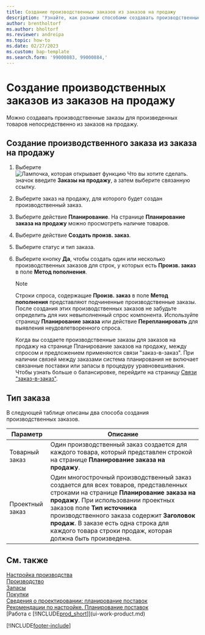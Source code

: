 ```yaml
---
title: Создание производственных заказов из заказов на продажу
description: 'Узнайте, как разными способами создавать производственные заказы для произведенных товаров непосредственно из заказов на продажу.'
author: brentholtorf
ms.author: bholtorf
ms.reviewer: andreipa
ms.topic: how-to
ms.date: 02/27/2023
ms.custom: bap-template
ms.search.form: '99000883, 99000884,'
---
```

# <a name="create-production-orders-from-sales-orders"></a><a name="create-production-orders-from-sales-orders"></a>Создание производственных заказов из заказов на продажу

Можно создавать производственные заказы для произведенных товаров непосредственно из заказов на продажу.  

## <a name="to-create-a-production-order-from-a-sales-order"></a><a name="to-create-a-production-order-from-a-sales-order"></a>Создание производственного заказа из заказа на продажу

1. Выберите ![Лампочка, которая открывает функцию Что вы хотите сделать.](media/ui-search/search_small.png "Что вы хотите сделать") значок введите **Заказы на продажу**, а затем выберите связанную ссылку.  
2. Выберите заказ на продажу, для которого будет создан производственный заказ.  
3. Выберите действие **Планирование**. На странице **Планирование заказа на продажу** можно просмотреть наличие товаров.  
4. Выберите действие **Создать произв. заказ**.  
5. Выберите статус и тип заказа.  
6. Выберите кнопку **Да**, чтобы создать один или несколько производственных заказов для строк, у которых есть **Произв. заказ** в поле **Метод пополнения**.

    > [!NOTE]  
    > Строки спроса, содержащие **Произв. заказ** в поле **Метод пополнения** представляют подчиненные производственные заказы. После создания этих производственных заказов не забудьте определить для них невыполненный спрос компонента. Используйте страницу **Планирование заказа** или действие **Перепланировать** для выявления неудовлетворенного спроса.
    >
    > Когда вы создаете производственные заказы для заказов на продажу на странице Планирование заказов на продажу, между спросом и предложением применяются связи "заказ-в-заказ". При наличии связей между заказами система планирования не включает связанные поставки или запасы в процедуру уравновешивания. Чтобы узнать больше о балансировке, перейдите на страницу [Связи "заказ-в-заказ"](design-details-central-concepts-of-the-planning-system.md#order-to-order-links).

## <a name="order-type"></a><a name="order-type"></a>Тип заказа

В следующей таблице описаны два способа создания производственных заказов.

|Параметр|Описание|
|------|-----------|
|Товарный заказ|Один производственный заказ создается для каждого товара, который представлен строкой на странице **Планирование заказа на продажу**.|
|Проектный заказ|Один многострочный производственный заказ создается для всех товаров, представленных строками на странице **Планирование заказа на продажу**. При использовании проектных заказов поле **Тип источника** производственного заказа содержит **Заголовок продаж**. В заказе есть одна строка для каждого товара строки продаж, которая должна быть произведена.|

## <a name="see-also"></a><a name="see-also"></a>См. также

[Настройка производства](production-configure-production-processes.md)  
[Производство](production-manage-manufacturing.md)  
[Запасы](inventory-manage-inventory.md)  
[Покупки](purchasing-manage-purchasing.md)  
[Сведения о проектировании: планирование поставок](design-details-supply-planning.md)  
[Рекомендации по настройке. Планирование поставок](setup-best-practices-supply-planning.md)  
[Работа с [!INCLUDE[prod_short](includes/prod_short.md)]](ui-work-product.md)


[!INCLUDE[footer-include](includes/footer-banner.md)]
